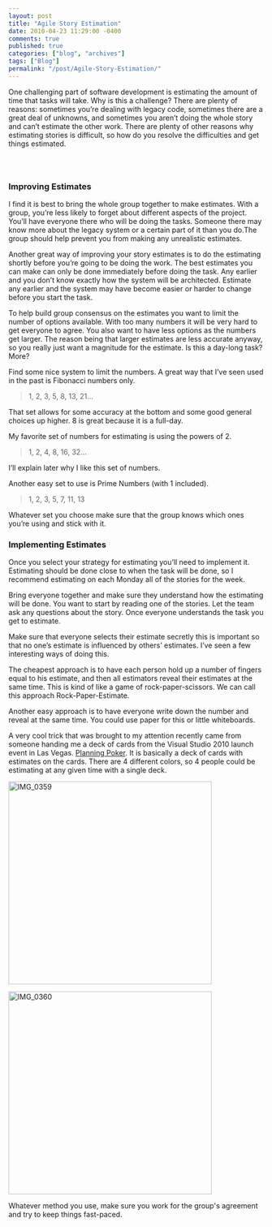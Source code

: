 ```yaml
---
layout: post
title: "Agile Story Estimation"
date: 2010-04-23 11:29:00 -0400
comments: true
published: true
categories: ["blog", "archives"]
tags: ["Blog"]
permalink: "/post/Agile-Story-Estimation/"
---
```

<!-- more -->

<p>One challenging part of software development is estimating the amount of time that tasks will take. Why is this a challenge? There are plenty of reasons: sometimes you&rsquo;re dealing with legacy code, sometimes there are a great deal of unknowns, and sometimes you aren&rsquo;t doing the whole story and can&rsquo;t estimate the other work. There are plenty of other reasons why estimating stories is difficult, so how do you resolve the difficulties and get things estimated.</p>
<h3>&nbsp;</h3>
<h3>Improving Estimates</h3>
<p>I find it is best to bring the whole group together to make estimates. With a group, you&rsquo;re less likely to forget about different aspects of the project. You&rsquo;ll have everyone there who will be doing the tasks. Someone there may know more about the legacy system or a certain part of it than you do.The group should help prevent you from making any unrealistic estimates.</p>
<p>Another great way of improving your story estimates is to do the estimating shortly before you&rsquo;re going to be doing the work. The best estimates you can make can only be done immediately before doing the task. Any earlier and you don&rsquo;t know exactly how the system will be architected. Estimate any earlier and the system may have become easier or harder to change before you start the task.</p>
<p>To help build group consensus on the estimates you want to limit the number of options available. With too many numbers it will be very hard to get everyone to agree. You also want to have less options as the numbers get larger. The reason being that larger estimates are less accurate anyway, so you really just want a magnitude for the estimate. Is this a day-long task? More?</p>
<p>Find some nice system to limit the numbers. A great way that I&rsquo;ve seen used in the past is Fibonacci numbers only.</p>
<blockquote>
<p>1, 2, 3, 5, 8, 13, 21&hellip;</p>
</blockquote>
<p>That set allows for some accuracy at the bottom and some good general choices up higher. 8 is great because it is a full-day.</p>
<p>My favorite set of numbers for estimating is using the powers of 2.</p>
<blockquote>
<p>1, 2, 4, 8, 16, 32&hellip;</p>
</blockquote>
<p>I&rsquo;ll explain later why I like this set of numbers.</p>
<p>Another easy set to use is Prime Numbers (with 1 included).</p>
<blockquote>
<p>1, 2, 3, 5, 7, 11, 13</p>
</blockquote>
<p>Whatever set you choose make sure that the group knows which ones you&rsquo;re using and stick with it.</p>
<h3>Implementing Estimates</h3>
<p>Once you select your strategy for estimating you&rsquo;ll need to implement it. Estimating should be done close to when the task will be done, so I recommend estimating on each Monday all of the stories for the week.</p>
<p>Bring everyone together and make sure they understand how the estimating will be done. You want to start by reading one of the stories. Let the team ask any questions about the story. Once everyone understands the task you get to estimate.</p>
<p>Make sure that everyone selects their estimate secretly this is important so that no one&rsquo;s estimate is influenced by others&rsquo; estimates. I&rsquo;ve seen a few interesting ways of doing this.</p>
<p>The cheapest approach is to have each person hold up a number of fingers equal to his estimate, and then all estimators reveal their estimates at the same time. This is kind of like a game of rock-paper-scissors. We can call this approach Rock-Paper-Estimate.</p>
<p>Another easy approach is to have everyone write down the number and reveal at the same time. You could use paper for this or little whiteboards.</p>
<p>A very cool trick that was brought to my attention recently came from someone handing me a deck of cards from the Visual Studio 2010 launch event in Las Vegas. <a href="http://en.wikipedia.org/wiki/Planning_poker" target="_blank">Planning Poker</a>. It is basically a deck of cards with estimates on the cards. There are 4 different colors, so 4 people could be estimating at any given time with a single deck.</p>
<p><a href="http://brendan.enrick.com/files/media/image/WindowsLiveWriter/AgileStoryEstimation_9853/IMG_0359.jpg"><img style="border: 0px none; display: inline;" title="IMG_0359" src="http://brendan.enrick.com/files/media/image/WindowsLiveWriter/AgileStoryEstimation_9853/IMG_0359_thumb.jpg" border="0" alt="IMG_0359" width="400" /></a></p>
<p><a href="http://brendan.enrick.com/files/media/image/WindowsLiveWriter/AgileStoryEstimation_9853/IMG_0360.jpg"><img style="border: 0px none; display: inline;" title="IMG_0360" src="http://brendan.enrick.com/files/media/image/WindowsLiveWriter/AgileStoryEstimation_9853/IMG_0360_thumb.jpg" border="0" alt="IMG_0360" width="400" /></a></p>
<p>Whatever method you use, make sure you work for the group's agreement and try to keep things fast-paced.</p>
